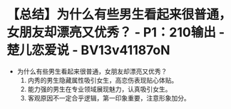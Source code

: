 # 【总结】为什么有些男生看起来很普通，女朋友却漂亮又优秀？ - P1：210输出 - 楚儿恋爱说 - BV13v41187oN

-   为什么有些男生看起来很普通，女朋友却漂亮又优秀？
    1.  内秀的男生隐藏属性吸引女生，高恋伤表现贴心体贴。
    2.  能力强的男生在专业领域展现魅力，认真吸引女生。
    3.  客观原因不一定合乎逻辑，第一印象重要，注意形象加分。